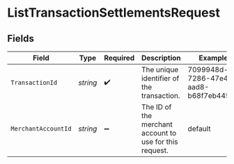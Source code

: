 # ListTransactionSettlementsRequest


## Fields

| Field                                                   | Type                                                    | Required                                                | Description                                             | Example                                                 |
| ------------------------------------------------------- | ------------------------------------------------------- | ------------------------------------------------------- | ------------------------------------------------------- | ------------------------------------------------------- |
| `TransactionId`                                         | *string*                                                | :heavy_check_mark:                                      | The unique identifier of the transaction.               | 7099948d-7286-47e4-aad8-b68f7eb44591                    |
| `MerchantAccountId`                                     | *string*                                                | :heavy_minus_sign:                                      | The ID of the merchant account to use for this request. | default                                                 |